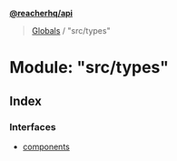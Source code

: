 **[@reacherhq/api](../README.md)**

> [Globals](../globals.md) / "src/types"

# Module: "src/types"

## Index

### Interfaces

* [components](../interfaces/_src_types_.components.md)
